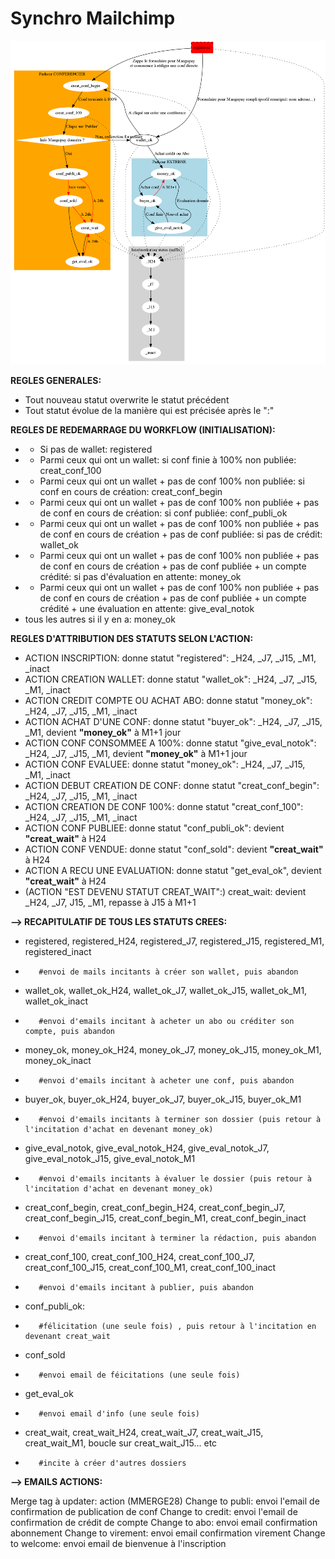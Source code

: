 # Synchro Mailchimp
![alt text](https://github.com/sladinji/blousebrothers/blob/master/blousebrothers/confs/management/commands/mailchync.png?raw=true)

**REGLES GENERALES:**

* Tout nouveau statut overwrite le statut précédent
* Tout statut évolue de la manière qui est précisée après le ":"

**REGLES DE REDEMARRAGE DU WORKFLOW (INITIALISATION):**
* - Si pas de wallet: registered
* - Parmi ceux qui ont un wallet: si conf finie à 100% non publiée: creat_conf_100
* - Parmi ceux qui ont un wallet + pas de conf 100% non publiée: si conf en cours de création: creat_conf_begin
* - Parmi ceux qui ont un wallet + pas de conf 100% non publiée + pas de conf en cours de création: si conf publiée: conf_publi_ok
* - Parmi ceux qui ont un wallet + pas de conf 100% non publiée + pas de conf en cours de création + pas de conf publiée: si pas de crédit: wallet_ok
* - Parmi ceux qui ont un wallet + pas de conf 100% non publiée + pas de conf en cours de création + pas de conf publiée + un compte crédité: si pas d'évaluation en attente: money_ok
* - Parmi ceux qui ont un wallet + pas de conf 100% non publiée + pas de conf en cours de création + pas de conf publiée + un compte crédité + une évaluation en attente: give_eval_notok
* tous les autres si il y en a: money_ok

**REGLES D'ATTRIBUTION DES STATUTS SELON L'ACTION:**
* ACTION INSCRIPTION: donne statut "registered": _H24, _J7, _J15, _M1, _inact
* ACTION CREATION WALLET: donne statut "wallet_ok": _H24, _J7, _J15, _M1, _inact
* ACTION CREDIT COMPTE OU ACHAT ABO: donne statut "money_ok": _H24, _J7, _J15, _M1, _inact
* ACTION ACHAT D'UNE CONF: donne statut "buyer_ok": _H24, _J7, _J15, _M1, devient **"money_ok"** à M1+1 jour
* ACTION CONF CONSOMMEE A 100%: donne statut "give_eval_notok": _H24, _J7, _J15, _M1, devient **"money_ok"** à M1+1 jour
* ACTION CONF EVALUEE: donne statut "money_ok": _H24, _J7, _J15, _M1, _inact
* ACTION DEBUT CREATION DE CONF: donne statut "creat_conf_begin": _H24, _J7, _J15, _M1, _inact 
* ACTION CREATION DE CONF 100%: donne statut "creat_conf_100": _H24, _J7, _J15, _M1, _inact
* ACTION CONF PUBLIEE: donne statut "conf_publi_ok": devient **"creat_wait"** à H24
* ACTION CONF VENDUE: donne statut "conf_sold": devient **"creat_wait"** à H24
* ACTION A RECU UNE EVALUATION: donne statut "get_eval_ok", devient **"creat_wait"** à H24
* (ACTION "EST DEVENU STATUT CREAT_WAIT":) creat_wait: devient _H24, _J7, J15, _M1, repasse à J15 à M1+1



**--> RECAPITULATIF DE TOUS LES STATUTS CREES:**

* registered, registered_H24, registered_J7, registered_J15, registered_M1, registered_inact 
*        #envoi de mails incitants à créer son wallet, puis abandon
* wallet_ok, wallet_ok_H24, wallet_ok_J7, wallet_ok_J15, wallet_ok_M1, wallet_ok_inact 
*        #envoi d'emails incitant à acheter un abo ou créditer son compte, puis abandon
* money_ok, money_ok_H24, money_ok_J7, money_ok_J15, money_ok_M1, money_ok_inact 
*        #envoi d'emails incitant à acheter une conf, puis abandon
* buyer_ok, buyer_ok_H24, buyer_ok_J7, buyer_ok_J15, buyer_ok_M1   
*        #envoi d'emails incitants à terminer son dossier (puis retour à l'incitation d'achat en devenant money_ok)
* give_eval_notok, give_eval_notok_H24, give_eval_notok_J7, give_eval_notok_J15, give_eval_notok_M1  
*        #envoi d'emails incitants à évaluer le dossier (puis retour à l'incitation d'achat en devenant money_ok)
* creat_conf_begin, creat_conf_begin_H24, creat_conf_begin_J7, creat_conf_begin_J15, creat_conf_begin_M1, creat_conf_begin_inact 
*        #envoi d'emails incitant à terminer la rédaction, puis abandon
* creat_conf_100, creat_conf_100_H24, creat_conf_100_J7, creat_conf_100_J15, creat_conf_100_M1, creat_conf_100_inact 
*        #envoi d'emails incitant à publier, puis abandon
* conf_publi_ok:
*        #félicitation (une seule fois) , puis retour à l'incitation en devenant creat_wait
* conf_sold 
*        #envoi email de féicitations (une seule fois)
* get_eval_ok 
*        #envoi email d'info (une seule fois)
* creat_wait, creat_wait_H24, creat_wait_J7, creat_wait_J15, creat_wait_M1, boucle sur creat_wait_J15... etc
*        #incite à créer d'autres dossiers


**--> EMAILS ACTIONS:**

Merge tag à updater: action (MMERGE28)
Change to publi: envoi l'email de confirmation de publication de conf
Change to credit: envoi l'email de confirmation de crédit de compte
Change to abo: envoi email confirmation abonnement
Change to virement: envoi email confirmation virement
Change to welcome: envoi email de bienvenue à l'inscription

